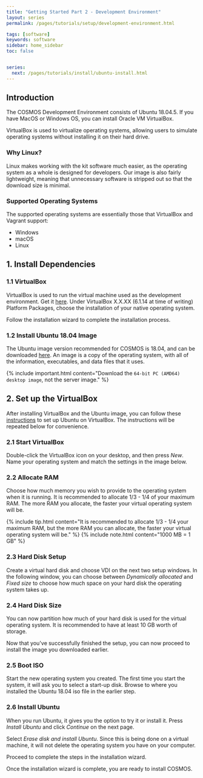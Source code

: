 ```yaml
---
title: "Getting Started Part 2 - Development Environment"
layout: series
permalink: /pages/tutorials/setup/development-environment.html

tags: [software]
keywords: software
sidebar: home_sidebar
toc: false


series:
  next: /pages/tutorials/install/ubuntu-install.html
---
```


## Introduction

The COSMOS Development Environment consists of Ubuntu 18.04.5. If you have MacOS or Windows OS, you can install 
Oracle VM VirtualBox.

VirtualBox is used to virtualize operating systems, allowing users to simulate operating systems without installing
it on their hard drive.

### Why Linux?

Linux makes working with the kit software much easier, as the operating system as a whole is designed for developers.
Our image is also fairly lightweight, meaning that unnecessary software is stripped out so that the download size is
minimal.

### Supported Operating Systems

The supported operating systems are essentially those that VirtualBox and Vagrant support:

* Windows
* macOS
* Linux


## 1. Install Dependencies

### 1.1 VirtualBox
VirtualBox is used to run the virtual machine used as the development environment. Get it [here](https://www.virtualbox.org/wiki/Downloads). Under VirtualBox
X.X.XX (6.1.14 at time of writing) Platform Packages, choose the installation of your native operating system.

Follow the installation wizard to complete the installation process.

### 1.2 Install Ubuntu 18.04 Image

The Ubuntu image version recommended for COSMOS is 18.04, and can be downloaded [here](https://releases.ubuntu.com/18.04/?_ga=2.103985858.339547959.1600722773-1484274794.1597110289). An image is a copy of the operating system, with all of the information, executables, and data files that it uses.

{% include important.html content="Download the `64-bit PC (AMD64) desktop image`, not the server image." %}

## 2. Set up the VirtualBox

After installing VirtualBox and the Ubuntu image, you can follow these [instructions](https://itsfoss.com/install-linux-in-virtualbox) to set up Ubuntu on VirtualBox. The instructions will be repeated below for convenience.

### 2.1 Start VirtualBox

Double-click the VirtualBox icon on your desktop, and then press _New_. Name your operating system and match the settings in the image below.

### 2.2 Allocate RAM

Choose how much memory you wish to provide to the operating system when it is running. It is recommended to allocate 1/3 - 1/4 of your maximum RAM. The more RAM you allocate, the faster your virtual operating system will be.

{% include tip.html content="It is recommended to allocate 1/3 - 1/4 your maximum RAM, but the more RAM you can allocate, the faster your virtual operating system will be." %}
{% include note.html content="1000 MB = 1 GB" %}

### 2.3 Hard Disk Setup

Create a virtual hard disk and choose VDI on the next two setup windows. In the following window, you can choose between _Dynamically allocated_ and _Fixed size_ to choose how much space on your hard disk the operating system takes up.

### 2.4 Hard Disk Size

You can now partition how much of your hard disk is used for the virtual operating system. It is recommended to have at least 10 GB worth of storage. 

Now that you've successfully finished the setup, you can now proceed to install the image you downloaded earlier.

### 2.5 Boot ISO

Start the new operating system you created. The first time you start the system, it will ask you to select a start-up disk. Browse to where you installed the Ubuntu 18.04 iso file in the earlier step. 

### 2.6 Install Ubuntu

When you run Ubuntu, it gives you the option to try it or install it. Press _Install Ubuntu_ and click _Continue_ on the next page.

Select _Erase disk and install Ubuntu_. Since this is being done on a virtual machine, it will not delete the operating system you have on your computer.

Proceed to complete the steps in the installation wizard.

Once the installation wizard is complete, you are ready to install COSMOS.
